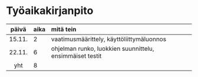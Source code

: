 # Työaikakirjanpito

| päivä | aika | mitä tein  |
| :----:|:-----| :-----|
| 15.11. | 2    | vaatimusmäärittely, käyttöliittymäluonnos |
| 22.11. | 6    | ohjelman runko, luokkien suunnittelu, ensimmäiset testit |
| yht   | 8  | | 
